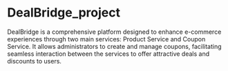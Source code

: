 # DealBridge_project
DealBridge is a comprehensive platform designed to enhance e-commerce experiences through two main services: Product Service and Coupon Service. It allows administrators to create and manage coupons, facilitating seamless interaction between the services to offer attractive deals and discounts to users.
